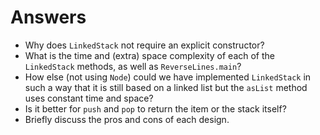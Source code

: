 # Answers
- Why does `LinkedStack` not require an explicit constructor?
- What is the time and (extra) space complexity of each of the `LinkedStack` methods, as well as `ReverseLines.main`?
- How else (not using `Node`) could we have implemented `LinkedStack` in such a way that it is still based on a linked list but the `asList` method uses constant time and space?
- Is it better for `push` and `pop` to return the item or the stack itself?
- Briefly discuss the pros and cons of each design. 
